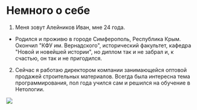 # Немного о себе

1. Меня зовут Алейников Иван, мне 24 года. 

* Родился и проживю в городе Симферополь, Республика Крым. Окончил "КФУ им. Вернадского", исторический факультет, кафедра "Новой и новейшей истории", но диплом так и не забрал и, к счастью, он так и не пригодился. 

2. Сейчас я работаю директором компании занимающейся оптовой продажей строительных материалов. Всегда была интересна тема программирования, пол года учился сам и решился на обучение в Нетологии.


 ![](image.jpeg)
